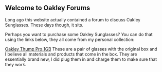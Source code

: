 ## Welcome to Oakley Forums

Long ago this website actually contained a forum to discuss Oakley Sunglasses. These days though, it sits.

Perhaps you want to purchase some Oakley Sunglasses? You can do that using the links below, they all come from my personal collection:

[Oakley Thump Pro 1GB](https://www.ebay.com/itm/155402175662) These are a pair of glasses with the original box and I believe all materials and products that come in the box. They are essentially brand new, I did plug them in and charge them to make sure that they work.


